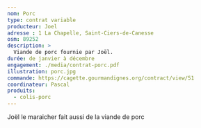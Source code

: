 ```yaml
---
nom: Porc
type: contrat variable
producteur: Joel
adresse : 1 La Chapelle, Saint-Ciers-de-Canesse
osm: 89252
description: >
  Viande de porc fournie par Joël.
durée: de janvier à décembre
engagement: ./media/contrat-porc.pdf
illustration: porc.jpg
commande: https://cagette.gourmandignes.org/contract/view/51
coordinateur: Pascal
produits:
  - colis-porc
---
```


Joël le maraicher fait aussi de la viande de porc